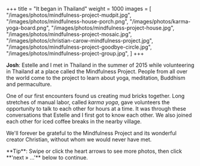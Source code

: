 +++
title = "It began in Thailand"
weight = 1000
images = [
  "/images/photos/mindfulness-project-mudpit.jpg",
  "/images/photos/mindfulness-house-porch.png",
  "/images/photos/karma-yoga-board.png",
  "/images/photos/mindfulness-project-house.jpg",
  "/images/photos/mindfulness-project-mosaic.jpg",
  "/images/photos/christian-carow-mindfulness-project.jpg",
  "/images/photos/mindfulness-project-goodbye-circle.jpg",
  "/images/photos/mindfulness-project-group.jpg",
]
+++

**Josh**: Estelle and I met in Thailand in the summer of 2015 while volunteering in Thailand at a place called the Mindfulness Project. People from all over the world come to the project to learn about yoga, meditation, Buddhism and permaculture.

One of our first encounters found us creating mud bricks together. Long stretches of manual labor, called *karma yoga*, gave volunteers the opportunity to talk to each other for hours at a time. It was through these conversations that Estelle and I first got to know each other. We also joined each other for iced coffee breaks in the nearby village.

We'll forever be grateful to the Mindfulness Project and its wonderful creator Christian, without whom we would never have met.

<span class="tip">
**Tip**: Swipe or click the heart arrows to see more photos, then click **'next &raquo; ...'** below to continue.
</span>
